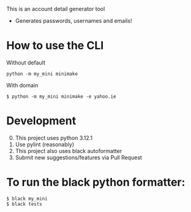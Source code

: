 This is an account detail generator tool
* Generates passwords, usernames and emails!

# How to use the CLI
Without default
```
python -m my_mini minimake 
```

With domain 
```
$ python -m my_mini minimake -e yahoo.ie 
```

# Development
0. This project uses python 3.12.1
1. Use pylint (reasonably)
2. This project also uses black autoformatter
3. Submit new suggestions/features via Pull Request

# To run the black python formatter:
```
$ black my_mini
$ black tests
```